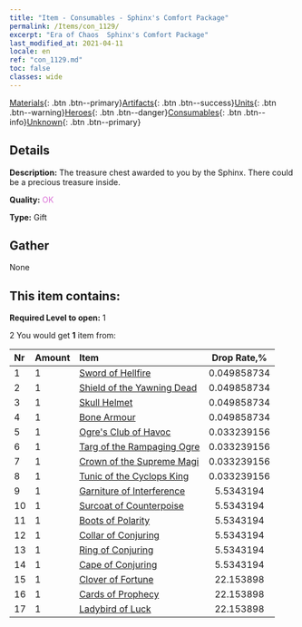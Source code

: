 ```yaml
---
title: "Item - Consumables - Sphinx's Comfort Package"
permalink: /Items/con_1129/
excerpt: "Era of Chaos  Sphinx's Comfort Package"
last_modified_at: 2021-04-11
locale: en
ref: "con_1129.md"
toc: false
classes: wide
---
```

 [Materials](/Items/){: .btn .btn--primary}[Artifacts](/Items/Artifacts/){: .btn .btn--success}[Units](/Items/Units/){: .btn .btn--warning}[Heroes](/Items/Heroes/){: .btn .btn--danger}[Consumables](/Items/Consumables/){: .btn .btn--info}[Unknown](/Items/Unknown/){: .btn .btn--primary}

## Details
 **Description:** The treasure chest awarded to you by the Sphinx. There could be a precious treasure inside.

 **Quality:** <span style="color: #DA70D6">OK</span>

 **Type:** Gift

## Gather

  None

## This item contains:

 **Required Level to open:** 1

 2 You would get **1** item  from:

  | Nr | Amount |     Item    | Drop Rate,% |
  |:---|:-------|:------------|:---------:|
  | 1 | 1 | [Sword of Hellfire](/Items/art_121/) | 0.049858734 | 
  | 2 | 1 | [Shield of the Yawning Dead](/Items/art_122/) | 0.049858734 | 
  | 3 | 1 | [Skull Helmet](/Items/art_123/) | 0.049858734 | 
  | 4 | 1 | [Bone Armour](/Items/art_124/) | 0.049858734 | 
  | 5 | 1 | [Ogre's Club of Havoc](/Items/art_125/) | 0.033239156 | 
  | 6 | 1 | [Targ of the Rampaging Ogre](/Items/art_126/) | 0.033239156 | 
  | 7 | 1 | [Crown of the Supreme Magi](/Items/art_127/) | 0.033239156 | 
  | 8 | 1 | [Tunic of the Cyclops King](/Items/art_128/) | 0.033239156 | 
  | 9 | 1 | [Garniture of Interference](/Items/art_118/) | 5.5343194 | 
  | 10 | 1 | [Surcoat of Counterpoise](/Items/art_119/) | 5.5343194 | 
  | 11 | 1 | [Boots of Polarity](/Items/art_120/) | 5.5343194 | 
  | 12 | 1 | [Collar of Conjuring](/Items/art_115/) | 5.5343194 | 
  | 13 | 1 | [Ring of Conjuring](/Items/art_116/) | 5.5343194 | 
  | 14 | 1 | [Cape of Conjuring](/Items/art_117/) | 5.5343194 | 
  | 15 | 1 | [Clover of Fortune](/Items/art_109/) | 22.153898 | 
  | 16 | 1 | [Cards of Prophecy](/Items/art_110/) | 22.153898 | 
  | 17 | 1 | [Ladybird of Luck](/Items/art_111/) | 22.153898 | 
